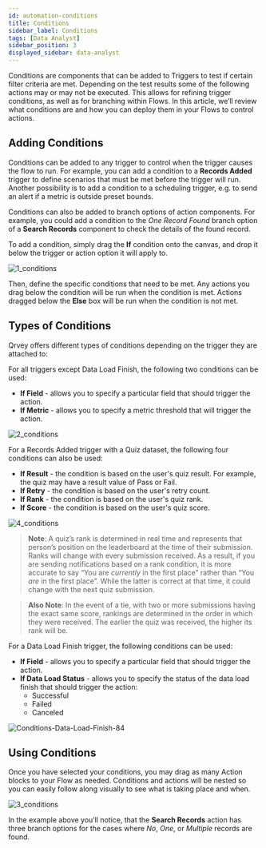 ```yaml
---
id: automation-conditions
title: Conditions
sidebar_label: Conditions
tags: [Data Analyst]
sidebar_position: 3
displayed_sidebar: data-analyst
---
```


<div style={{textAlign: "justify"}}>

Conditions are components that can be added to Triggers to test if certain filter criteria are met. Depending on the test results some of the following actions may or may not be executed. This allows for refining trigger conditions, as well as for branching within Flows. In this article, we’ll review what conditions are and how you can deploy them in your Flows to control actions.

## Adding Conditions
Conditions can be added to any trigger to control when the trigger causes the flow to run. For example, you can add a condition to a **Records Added** trigger to define scenarios that must be met before the trigger will run. Another possibility is to add a condition to a scheduling trigger, e.g. to send an alert if a metric is outside preset bounds. 

Conditions can also be added to branch options of action components. For example, you could add a condition to the _One Record Found_ branch option of a **Search Records** component to check the details of the found record.

To add a condition, simply drag the **If** condition onto the canvas, and drop it below the trigger or action option it will apply to.

![1_conditions](https://s3.amazonaws.com/cdn.qrvey.com/documentation_assets/ui-docs/automation/3.4.6.3_conditions/1_conditions.png#thumbnail)

Then, define the specific conditions that need to be met. Any actions you drag below the condition will be run when the condition is met. Actions dragged below the **Else** box will be run when the condition is not met.

## Types of Conditions

Qrvey offers different types of conditions depending on the trigger they are attached to:

For all triggers except Data Load Finish, the following two conditions can be used:

* **If Field** - allows you to specify a particular field that should trigger the action.
* **If Metric** - allows you to specify a metric threshold that will trigger the action.

![2_conditions](https://s3.amazonaws.com/cdn.qrvey.com/documentation_assets/ui-docs/automation/3.4.6.3_conditions/2_conditions.png#thumbnail-60)

For a Records Added trigger with a Quiz dataset, the following four conditions can also be used:

* **If Result** - the condition is based on the user's quiz result. For example, the quiz may have a result value of Pass or Fail.
* **If Retry** - the condition is based on the user's retry count.
* **If Rank** - the condition is based on the user's quiz rank.
* **If Score** - the condition is based on the user's quiz score.

![4_conditions](https://s3.amazonaws.com/cdn.qrvey.com/documentation_assets/ui-docs/automation/3.4.6.3_conditions/4_conditions.png#thumbnail)


>**Note**: A quiz’s rank is determined in real time and represents that person’s position on the leaderboard at the time of their submission. Ranks will change with every submission received. As a result, if you are sending notifications based on a rank condition, it is more accurate to say “You are _currently_ in the first place” rather than “You _are_ in the first place”. While the latter is correct at that time, it could change with the next quiz submission.

>**Also Note**: In the event of a tie, with two or more submissions having the exact same score, rankings are determined in the order in which they were received. The earlier the quiz was received, the higher its rank will be.

For a Data Load Finish trigger, the following conditions can be used:
* **If Field** - allows you to specify a particular field that should trigger the action.
* **If Data Load Status** - allows you to specify the status of the data load finish that should trigger the action:
   * Successful
   * Failed
   * Canceled

![Conditions-Data-Load-Finish-84](https://s3.amazonaws.com/cdn.qrvey.com/documentation_assets/partner-portal/bulk_uploads/version_84/Conditions-Data-Load-Finish-84.png)

## Using Conditions
Once you have selected your conditions, you may drag as many Action blocks to your Flow as needed. Conditions and actions will be nested so you can easily follow along visually to see what is taking place and when.

![3_conditions](https://s3.amazonaws.com/cdn.qrvey.com/documentation_assets/ui-docs/automation/3.4.6.3_conditions/3_conditions.png#thumbnail)

In the example above you’ll notice, that the **Search Records** action has three branch options for the cases where _No_, _One_, or _Multiple_ records are found.

</div>